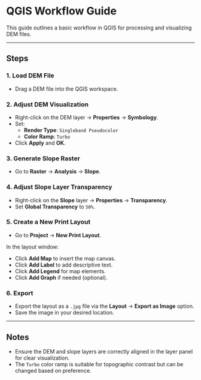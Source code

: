 # QGIS Workflow Guide

This guide outlines a basic workflow in QGIS for processing and visualizing DEM files.

---

## Steps

### 1. Load DEM File
- Drag a DEM file into the QGIS workspace.

### 2. Adjust DEM Visualization
- Right-click on the DEM layer → **Properties** → **Symbology**.
- Set:
  - **Render Type**: `Singleband Pseudocolor`
  - **Color Ramp**: `Turbo`
- Click **Apply** and **OK**.

### 3. Generate Slope Raster
- Go to **Raster** → **Analysis** → **Slope**.

### 4. Adjust Slope Layer Transparency
- Right-click on the **Slope** layer → **Properties** → **Transparency**.
- Set **Global Transparency** to `50%`.

### 5. Create a New Print Layout
- Go to **Project** → **New Print Layout**.

In the layout window:
- Click **Add Map** to insert the map canvas.
- Click **Add Label** to add descriptive text.
- Click **Add Legend** for map elements.
- Click **Add Graph** if needed (optional).

### 6. Export
- Export the layout as a `.jpg` file via the **Layout** → **Export as Image** option.
- Save the image in your desired location.

---

## Notes
- Ensure the DEM and slope layers are correctly aligned in the layer panel for clear visualization.
- The `Turbo` color ramp is suitable for topographic contrast but can be changed based on preference.
